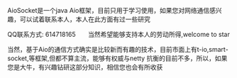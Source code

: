 

AioSocket是一个java Aio框架，目前只用于学习使用，如果您对网络通信感兴趣，可以试着联系本人，本人在此方面有过一些研究

QQ联系方式:  614718165　　当然希望能够支持本人的劳动所得,welcome to star

当然，基于Aio的通信方式确实是比较新而有趣的技术，目前市面上有t-io,smart-socket,等框架,但都不算主流，能够有权威与netty
抗衡的目前不多，所以，如果您是大牛，有兴趣钻研这部分知识，相信您也会有所收获
